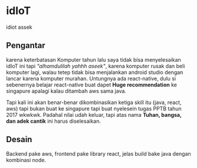 # idIoT

idiot assek

## Pengantar

karena keterbatasan Komputer tahun lalu saya tidak bisa menyelesaikan idIoT ini
tapi *"alhamdulilah yahhh aseek"*, karena komputer rusak dan beli komputer lagi,
walau tetep tidak bisa menjalankan android studio dengan lancar karena komputer
murahan. Untungnya ada react-native, dulu si sebenernya belajar react-native buat
dapet **Huge recommendation** ke singapure apalagi kalau ditambah aws sama java.

Tapi kali ini akan benar-benar dikombinasikan ketiga skill itu (java, react, aws)
tapi bukan buat ke singapure tapi buat nyelesein tugas PPTB tahun 2017 wkwkwk. Padahal
nilai udah keluar, tapi atas nama **Tuhan, bangsa, dan adek cantik** ini harus diselesaikan.

## Desain

Backend pake aws, frontend pake library react, jelas build bake java dengan kombinasi node. 
